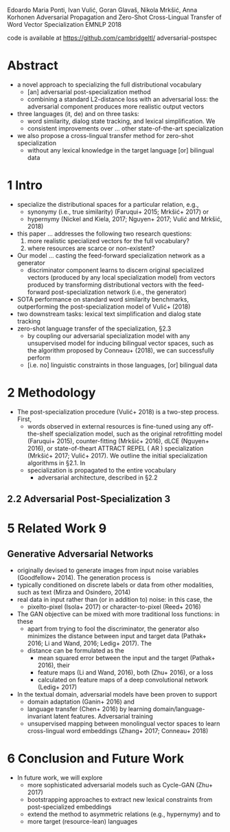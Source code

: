 Edoardo Maria Ponti, Ivan Vulić, Goran Glavaš, Nikola Mrkšić, Anna Korhonen
Adversarial Propagation and Zero-Shot Cross-Lingual Transfer of Word Vector Specialization
EMNLP 2018

code is available at https://github.com/cambridgeltl/ adversarial-postspec

# Abstract

* a novel approach to specializing the full distributional vocabulary
  * [an] adversarial post-specialization method
  * combining a standard L2-distance loss with an adversarial loss: the
    adversarial component produces more realistic output vectors
* three languages (it, de) and on three tasks:
  * word similarity, dialog state tracking, and lexical simplification. We
  * consistent improvements over ... other state-of-the-art specialization
* we also propose a cross-lingual transfer method for zero-shot specialization
  * without any lexical knowledge in the target language [or] bilingual data

# 1 Intro

* specialize the distributional spaces for a particular relation, e.g.,
  * synonymy (i.e., true similarity) (Faruqui+ 2015; Mrkšić+ 2017) or
  * hypernymy (Nickel and Kiela, 2017; Nguyen+ 2017; Vulić and Mrkšić, 2018)
* this paper ...  addresses the following two research questions:
  1. more realistic specialized vectors for the full vocabulary?
  1. where resources are scarce or non-existent?
* Our model ... casting the feed-forward specialization network as a generator
  * discriminator component learns to discern
    original specialized vectors (produced by any local specialization model)
    from vectors produced by transforming distributional vectors with the
    feed-forward post-specialization network (i.e., the generator)
* SOTA performance on standard word similarity benchmarks,
  outperforming the post-specialization model of Vulić+ (2018)
* two downstream tasks: lexical text simplification and dialog state tracking
* zero-shot language transfer of the specialization, §2.3
  * by coupling our adversarial specialization model with any unsupervised model
  for inducing bilingual vector spaces, such as the algorithm proposed by
  Conneau+ (2018), we can successfully perform
  * [i.e. no] linguistic constraints in those languages, [or] bilingual data

# 2 Methodology

* The post-specialization procedure (Vulić+ 2018) is a two-step process.  First,
  * words observed in external resources is fine-tuned using any off-the-shelf
    specialization model, such as the original retrofitting model (Faruqui+
    2015), counter-fitting (Mrkšić+ 2016), dLCE (Nguyen+ 2016), or
    state-of-theart ATTRACT REPEL ( AR ) specialization (Mrkšić+ 2017;
    Vulić+ 2017). We outline the initial specialization algorithms in §2.1. In
  * specialization is propagated to the entire vocabulary
    * adversarial architecture, described in §2.2

## 2.2 Adversarial Post-Specialization 3

# 5 Related Work 9

## Generative Adversarial Networks

* originally devised to generate images from input noise variables
  (Goodfellow+ 2014). The generation process is
* typically conditioned on discrete labels or data from other modalities, such
  as text (Mirza and Osindero, 2014)
* real data in input rather than (or in addition to) noise: in this case, the
  * pixelto-pixel (Isola+ 2017) or character-to-pixel (Reed+ 2016)
* The GAN objective can be mixed with more traditional loss functions: in these
  * apart from trying to fool the discriminator, the generator also
    minimizes the distance between input and target data
    (Pathak+ 2016; Li and Wand, 2016; Ledig+ 2017). The
  * distance can be formulated as the
    * mean squared error between the input and the target (Pathak+ 2016), their
    * feature maps (Li and Wand, 2016), both (Zhu+ 2016), or a loss
    * calculated on feature maps of a deep convolutional network (Ledig+ 2017)
* In the textual domain, adversarial models have been proven to support
  * domain adaptation (Ganin+ 2016) and
  * language transfer (Chen+ 2016)
    by learning domain/language-invariant latent features. Adversarial training
  * unsupervised mapping between monolingual vector spaces
    to learn cross-lingual word embeddings (Zhang+ 2017; Conneau+ 2018)

# 6 Conclusion and Future Work

* In future work, we will explore
  * more sophisticated adversarial models such as Cycle-GAN (Zhu+ 2017)
  * bootstrapping approaches to extract new lexical constraints from
    post-specialized embeddings
  * extend the method to asymmetric relations (e.g., hypernymy) and to
  * more target (resource-lean) languages
